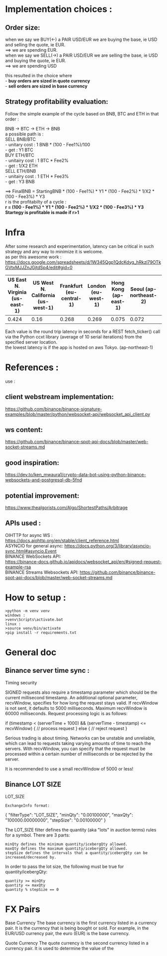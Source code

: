 # Implementation choices :

## Order size:
when we say we BUY(<-) a PAIR USD/EUR we are buying the base, ie USD and selling the quote, ie EUR.  
==> we are spending EUR.  
when we say we SELL(->) a PAIR USD/EUR we are selling the base, ie USD and buying the quote, ie EUR.  
==> we are spending USD  

this resulted in the choice where   
    - **buy orders are sized in quote currency**  
    - **sell orders are sized in base currency**  

## Strategy profitability evaluation:
Follow the simple example of the cycle based on BNB, BTC and ETH in that order :  

BNB -> BTC -> ETH -> BNB              
a possible path is :  
SELL BNB/BTC  
    - unitary cost : 1 BNB * (100 - Fee1%)/100  
    - get : Y1 BTC  
BUY ETH/BTC  
    - unitairy cost : 1 BTC * Fee2%  
    - get : 1/X2 ETH  
SELL ETH/BNB  
    - unitairy cost : 1 ETH * Fee3%  
    - get : Y3 BNB  

==> FinalBNB = StartingBNB * (100 - Fee1%) * Y1 * (100 - Fee2%) * 1/X2 * (100 - Fee3%) * Y3  
r is the profitabilty of a cycle :  
**r = (100 - Fee1%) * Y1 * (100 - Fee2%) * 1/X2 * (100 - Fee3%) * Y3**    
**Startegy is profitable is made if r>1**       

# Infra
After some research and experimentation, latency can be critical in such strategy and any way to minimize it is welcome.   
as per this awesome work : https://docs.google.com/spreadsheets/d/1W345Qgp1QdcKdyg_hRkzl79OTkGVtxMJJZnJGjtdSp4/edit#gid=0  

| US East N. Virginia (us-east-1)  | US West N. California (us-west-1)  | Frankfurt (eu-central-1)  | London (eu-west-1)  |  Hong Kong (ap-east-1) | Seoul (ap-northeast-2) | Singapore (ap-southeast-1)  | Tokyo (ap-northeast-1)|
|----------------------------------|------------------------------------|---------------------------|---------------------|------------------------|------------------------|-----------------------------|-----------------------|
|				0.424			   |                    0.16	        |         0.268	            |       0.269         |         0.075          |         0.072          |           0.206             |        0.023          |

Each value is the round trip latency in seconds for a REST fetch_ticker() call via the Python ccxt library (average of 10 serial iterations) from the specified server location. 			
the lowest latency is if the app is hosted on aws Tokyo. (ap-northeast-1)
# References :
use : 
## client webstream implementation:
https://github.com/binance/binance-signature-examples/blob/master/python/websocket-api/websocket_api_client.py

## ws content:
https://github.com/binance/binance-spot-api-docs/blob/master/web-socket-streams.md

## good inspiration:
https://dev.to/ken_mwaura1/crypto-data-bot-using-python-binance-websockets-and-postgresql-db-5fnd

## potential improvement:
https://www.thealgorists.com/Algo/ShortestPaths/Arbitrage

## APIs used :
OIHTTP for async WS :   
    https://docs.aiohttp.org/en/stable/client_reference.html    
ASYNCIO for general async:
    https://docs.python.org/3/library/asyncio-sync.html#asyncio.Event     
BINANCE WebSockets API:   
    https://binance-docs.github.io/apidocs/websocket_api/en/#signed-request-example-rsa   
BINANCE Streams Websockets API:
    https://github.com/binance/binance-spot-api-docs/blob/master/web-socket-streams.md    

# How to setup :
    >python -m venv venv       
    windows :  
    >venv\Scripts\activate.bat  
    linux :    
    >source venv/bin/activate   
    >pip install -r requirements.txt   

# General doc
## Binance server time sync : 
Timing security

SIGNED requests also require a timestamp parameter which should be the current millisecond timestamp.
An additional optional parameter, recvWindow, specifies for how long the request stays valid.
    If recvWindow is not sent, it defaults to 5000 milliseconds.
    Maximum recvWindow is 60000 milliseconds.
Request processing logic is as follows:

  if (timestamp < (serverTime + 1000) && (serverTime - timestamp) <= recvWindow) {
    // process request
  } else {
    // reject request
  }

Serious trading is about timing. Networks can be unstable and unreliable, which can lead to requests taking varying amounts of time to reach the servers. With recvWindow, you can specify that the request must be processed within a certain number of milliseconds or be rejected by the server.

It is recommended to use a small recvWindow of 5000 or less!

## Binance LOT SIZE
LOT_SIZE

    ExchangeInfo format:

  {
    "filterType": "LOT_SIZE",
    "minQty": "0.00100000",
    "maxQty": "100000.00000000",
    "stepSize": "0.00100000"
  }

The LOT_SIZE filter defines the quantity (aka "lots" in auction terms) rules for a symbol. There are 3 parts:

    minQty defines the minimum quantity/icebergQty allowed.
    maxQty defines the maximum quantity/icebergQty allowed.
    stepSize defines the intervals that a quantity/icebergQty can be increased/decreased by.

In order to pass the lot size, the following must be true for quantity/icebergQty:

    quantity >= minQty
    quantity <= maxQty
    quantity % stepSize == 0

# FX Pairs
Base Currency
The base currency is the first currency listed in a currency pair. It is the currency that is being bought or sold. For example, in the EUR/USD currency pair, the euro (EUR) is the base currency.

Quote Currency
The quote currency is the second currency listed in a currency pair. It is used to determine the value of the 
